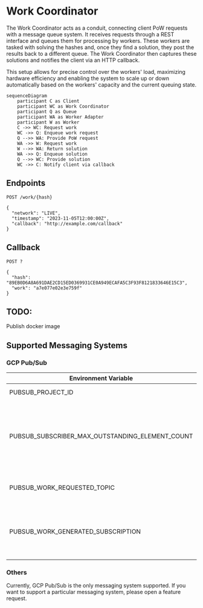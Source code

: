 # Work Coordinator

The Work Coordinator acts as a conduit, connecting client PoW requests with a message queue system. It receives requests
through a REST interface and queues them for processing by workers. These workers are tasked with solving the hashes
and, once they find a solution, they post the results back to a different queue. The Work Coordinator then captures
these solutions and notifies the client via an HTTP callback.

This setup allows for precise control over the workers' load, maximizing hardware efficiency and enabling the system to
scale up or down automatically based on the workers' capacity and the current queuing state.

```mermaid
sequenceDiagram
    participant C as Client
    participant WC as Work Coordinator
    participant Q as Queue
    participant WA as Worker Adapter
    participant W as Worker
    C ->> WC: Request work
    WC ->> Q: Enqueue work request
    Q -->> WA: Provide PoW request
    WA ->> W: Request work
    W -->> WA: Return solution
    WA ->> Q: Enqueue solution
    Q -->> WC: Provide solution
    WC ->> C: Notify client via callback

```

## Endpoints

```
POST /work/{hash}

{
  "network": "LIVE",
  "timestamp": "2023-11-05T12:00:00Z",
  "callback": "http://example.com/callback"
}

```

## Callback

````
POST ?

{
  "hash": "89EB0D6A8A691DAE2CD15ED0369931CE0A949ECAFA5C3F93F8121833646E15C3",
  "work": "a7e077e02e3e759f"
}

````

## TODO:

Publish docker image

## Supported Messaging Systems

### GCP Pub/Sub

| Environment Variable                            | Description                                                                             | Default value  |
|-------------------------------------------------|-----------------------------------------------------------------------------------------|----------------|
| PUBSUB_PROJECT_ID                               | GCP Project Id                                                                          |                |
| PUBSUB_SUBSCRIBER_MAX_OUTSTANDING_ELEMENT_COUNT | Maximum number of outstanding elements to keep in memory before enforcing flow control. | Long.MAX_VALUE |
| PUBSUB_WORK_REQUESTED_TOPIC                     | Topic where work requests will be sent.                                                 |                |
| PUBSUB_WORK_GENERATED_SUBSCRIPTION              | Subscription where coordinator will consume generated work.                             |                |

### Others

Currently, GCP Pub/Sub is the only messaging system supported. If you want to support a particular messaging system,
please
open a feature request.